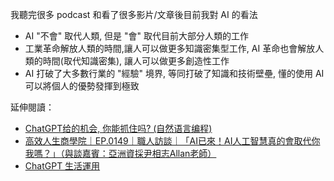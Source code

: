 我聽完很多 podcast 和看了很多影片/文章後目前我對 AI 的看法
- AI "不會" 取代人類, 但是 "會" 取代目前大部分人類的工作
- 工業革命解放人類的時間,讓人可以做更多知識密集型工作, AI 革命也會解放人類的時間(取代知識密集), 讓人可以做更多創造性工作
- AI 打破了大多數行業的 "經驗" 境界, 等同打破了知識和技術壁壘, 懂的使用 AI 可以將個人的優勢發揮到極致

延伸閱讀：
- [ChatGPT给的机会, 你能抓住吗? (自然语言编程)](https://www.youtube.com/watch?v=KoT08Kno10A)
- [高效人生商學院｜EP.0149｜職人訪談｜「AI已來！AI人工智慧真的會取代你我嗎？」（與談嘉賓：亞洲資採尹相志Allan老師）](https://podcasts.apple.com/tw/podcast/%E9%AB%98%E6%95%88%E4%BA%BA%E7%94%9F%E5%95%86%E5%AD%B8%E9%99%A2-ep-0149-%E8%81%B7%E4%BA%BA%E8%A8%AA%E8%AB%87-ai%E5%B7%B2%E4%BE%86-ai%E4%BA%BA%E5%B7%A5%E6%99%BA%E6%85%A7%E7%9C%9F%E7%9A%84%E6%9C%83%E5%8F%96%E4%BB%A3%E4%BD%A0%E6%88%91%E5%97%8E-%E8%88%87%E8%AB%87%E5%98%89%E8%B3%93-%E4%BA%9E%E6%B4%B2%E8%B3%87%E6%8E%A1%E5%B0%B9%E7%9B%B8%E5%BF%97allan%E8%80%81%E5%B8%AB/id1621943244?i=1000602660517)
- [ChatGPT 生活運用](https://www.facebook.com/groups/2152027081656284/?hoisted_section_header_type=recently_seen&multi_permalinks=2164400680418924)